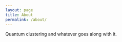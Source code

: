 ```yaml
---
layout: page
title: About
permalink: /about/
---
```


Quantum clustering and whatever goes along with it.
